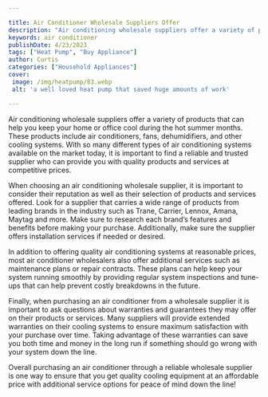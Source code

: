 ```yaml
---

title: Air Conditioner Wholesale Suppliers Offer
description: "Air conditioning wholesale suppliers offer a variety of products that can help you keep your home or office cool during the hot su...continue on"
keywords: air conditioner
publishDate: 4/23/2023
tags: ["Heat Pump", "Buy Appliance"]
author: Curtis
categories: ["Household Appliances"]
cover: 
 image: /img/heatpump/83.webp
 alt: 'a well loved heat pump that saved huge amounts of work'

---
```


Air conditioning wholesale suppliers offer a variety of products that can help you keep your home or office cool during the hot summer months. These products include air conditioners, fans, dehumidifiers, and other cooling systems. With so many different types of air conditioning systems available on the market today, it is important to find a reliable and trusted supplier who can provide you with quality products and services at competitive prices.

When choosing an air conditioning wholesale supplier, it is important to consider their reputation as well as their selection of products and services offered. Look for a supplier that carries a wide range of products from leading brands in the industry such as Trane, Carrier, Lennox, Amana, Maytag and more. Make sure to research each brand’s features and benefits before making your purchase. Additionally, make sure the supplier offers installation services if needed or desired. 

In addition to offering quality air conditioning systems at reasonable prices, most air conditioner wholesalers also offer additional services such as maintenance plans or repair contracts. These plans can help keep your system running smoothly by providing regular system inspections and tune-ups that can help prevent costly breakdowns in the future. 

Finally, when purchasing an air conditioner from a wholesale supplier it is important to ask questions about warranties and guarantees they may offer on their products or services. Many suppliers will provide extended warranties on their cooling systems to ensure maximum satisfaction with your purchase over time. Taking advantage of these warranties can save you both time and money in the long run if something should go wrong with your system down the line. 

Overall purchasing an air conditioner through a reliable wholesale supplier is one way to ensure that you get quality cooling equipment at an affordable price with additional service options for peace of mind down the line!
